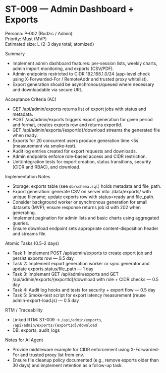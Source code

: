 # ST-009 — Admin Dashboard + Exports

Persona: P-002 (Rodzic / Admin)  
Priority: Must (MVP)  
Estimated size: L (2–3 days total; atomized)

Summary
- Implement admin dashboard features: per-session lists, weekly charts, admin import monitoring, and exports (CSV/PDF).
- Admin endpoints restricted to CIDR 192.168.1.0/24 (app-level check using X-Forwarded-For / RemoteAddr and trusted proxy whitelist).
- Export generation should be asynchronous/queued where necessary and downloadable via secure URL.

Acceptance Criteria (AC)
- GET /api/admin/exports returns list of export jobs with status and metadata.
- POST /api/admin/exports triggers export generation for given period and format, creates exports row and returns exportId.
- GET /api/admin/exports/{exportId}/download streams the generated file when ready.
- Exports for 20 concurrent users produce generation time <5s (measurement via smoke-test).
- Audit log entries created for export requests and downloads.
- Admin endpoints enforce role-based access and CIDR restriction.
- Unit/integration tests for export creation, status transitions, security (CIDR and RBAC), and download.

Implementation Notes
- Storage: exports table (see `db/schema.sql`) holds metadata and file_path.
- Export generation: generate CSV on server into ./data/exports/ with unique filename; update exports row with status=ready and file_path.
- Consider background worker or synchronous generation for small datasets (MVP); ensure response returns job id with 202 when generating.
- Implement pagination for admin lists and basic charts using aggregated queries.
- Ensure download endpoint sets appropriate content-disposition header and streams file.

Atomic Tasks (0.5–2 days)
- Task 1: Implement POST /api/admin/exports to create export job and persist exports row — 0.5 day
- Task 2: Implement export generation worker or sync generator and update exports.status/file_path — 1 day
- Task 3: Implement GET /api/admin/exports and GET /api/admin/exports/{exportId}/download with role + CIDR checks — 0.5 day
- Task 4: Audit log hooks and tests for security + export flow — 0.5 day
- Task 5: Smoke-test script for export latency measurement (reuse admin-export-load.js) — 0.5 day

RTM / Traceability
- Linked RTM: ST-009 -> `/api/admin/exports`, `/api/admin/exports/{exportId}/download`
- DB: exports, audit_logs

Notes for AI Agent
- Provide middleware example for CIDR enforcement using X-Forwarded-For and trusted proxy list from env.
- Ensure file cleanup policy documented (e.g., remove exports older than 30 days) and implement retention as a follow-up task.